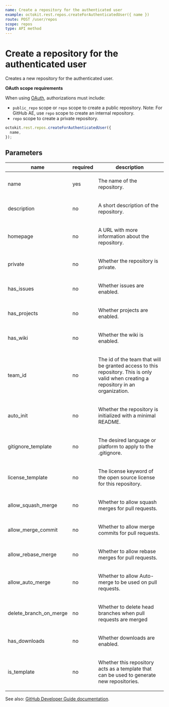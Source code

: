 ```yaml
---
name: Create a repository for the authenticated user
example: octokit.rest.repos.createForAuthenticatedUser({ name })
route: POST /user/repos
scope: repos
type: API method
---
```


# Create a repository for the authenticated user

Creates a new repository for the authenticated user.

**OAuth scope requirements**

When using [OAuth](https://docs.github.com/apps/building-oauth-apps/understanding-scopes-for-oauth-apps/), authorizations must include:

- `public_repo` scope or `repo` scope to create a public repository. Note: For GitHub AE, use `repo` scope to create an internal repository.
- `repo` scope to create a private repository.

```js
octokit.rest.repos.createForAuthenticatedUser({
  name,
});
```

## Parameters

<table>
  <thead>
    <tr>
      <th>name</th>
      <th>required</th>
      <th>description</th>
    </tr>
  </thead>
  <tbody>
    <tr><td>name</td><td>yes</td><td>

The name of the repository.

</td></tr>
<tr><td>description</td><td>no</td><td>

A short description of the repository.

</td></tr>
<tr><td>homepage</td><td>no</td><td>

A URL with more information about the repository.

</td></tr>
<tr><td>private</td><td>no</td><td>

Whether the repository is private.

</td></tr>
<tr><td>has_issues</td><td>no</td><td>

Whether issues are enabled.

</td></tr>
<tr><td>has_projects</td><td>no</td><td>

Whether projects are enabled.

</td></tr>
<tr><td>has_wiki</td><td>no</td><td>

Whether the wiki is enabled.

</td></tr>
<tr><td>team_id</td><td>no</td><td>

The id of the team that will be granted access to this repository. This is only valid when creating a repository in an organization.

</td></tr>
<tr><td>auto_init</td><td>no</td><td>

Whether the repository is initialized with a minimal README.

</td></tr>
<tr><td>gitignore_template</td><td>no</td><td>

The desired language or platform to apply to the .gitignore.

</td></tr>
<tr><td>license_template</td><td>no</td><td>

The license keyword of the open source license for this repository.

</td></tr>
<tr><td>allow_squash_merge</td><td>no</td><td>

Whether to allow squash merges for pull requests.

</td></tr>
<tr><td>allow_merge_commit</td><td>no</td><td>

Whether to allow merge commits for pull requests.

</td></tr>
<tr><td>allow_rebase_merge</td><td>no</td><td>

Whether to allow rebase merges for pull requests.

</td></tr>
<tr><td>allow_auto_merge</td><td>no</td><td>

Whether to allow Auto-merge to be used on pull requests.

</td></tr>
<tr><td>delete_branch_on_merge</td><td>no</td><td>

Whether to delete head branches when pull requests are merged

</td></tr>
<tr><td>has_downloads</td><td>no</td><td>

Whether downloads are enabled.

</td></tr>
<tr><td>is_template</td><td>no</td><td>

Whether this repository acts as a template that can be used to generate new repositories.

</td></tr>
  </tbody>
</table>

See also: [GitHub Developer Guide documentation](https://docs.github.com/rest/reference/repos#create-a-repository-for-the-authenticated-user).
